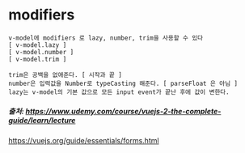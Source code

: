 # modifiers

```
v-model에 modifiers 로 lazy, number, trim을 사용할 수 있다
[ v-model.lazy ]
[ v-model.number ]
[ v-model.trim ]
```

```
trim은 공백을 없애준다. [ 시작과 끝 ]
number은 입력값을 Number로 typeCasting 해준다. [ parseFloat 은 아님 ]
lazy는 v-model의 기본 값으로 모든 input event가 끝난 후에 값이 변한다.
```

##### 출처: https://www.udemy.com/course/vuejs-2-the-complete-guide/learn/lecture
https://vuejs.org/guide/essentials/forms.html

